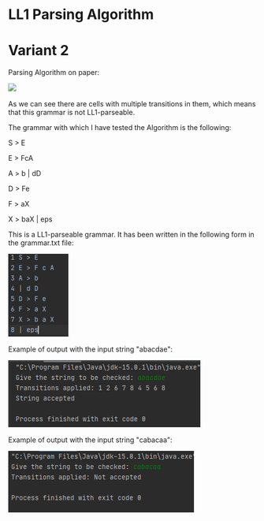 # LL1 Parsing Algorithm
# Variant 2

Parsing Algorithm on paper:

![](https://github.com/encodedemotions/lpfcok/blob/main/Lab4/ss/screen1.jpg)

As we can see there are cells with multiple transitions in them, which means that this grammar is not LL1-parseable.

The grammar with which I have tested the Algorithm is the following:

S > E

E > FcA

A > b | dD

D > Fe

F > aX

X > baX | eps

This is a LL1-parseable grammar. It has been written in the following form in the grammar.txt file:

![](https://github.com/encodedemotions/lpfcok/blob/main/Lab4/ss/screen2.png)

Example of output with the input string "abacdae":

![](https://github.com/encodedemotions/lpfcok/blob/main/Lab4/ss/screen3.png)

Example of output with the input string "cabacaa":

![](https://github.com/encodedemotions/lpfcok/blob/main/Lab4/ss/screen4.png)